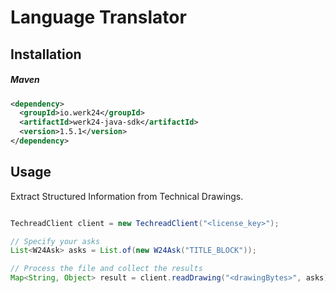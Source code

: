 # Language Translator

## Installation

##### Maven

```xml
<dependency>
  <groupId>io.werk24</groupId>
  <artifactId>werk24-java-sdk</artifactId>
  <version>1.5.1</version>
</dependency>
```

## Usage

Extract Structured Information from Technical Drawings.

```java

TechreadClient client = new TechreadClient("<license_key>");

// Specify your asks
List<W24Ask> asks = List.of(new W24Ask("TITLE_BLOCK"));

// Process the file and collect the results
Map<String, Object> result = client.readDrawing("<drawingBytes>", asks);

```
